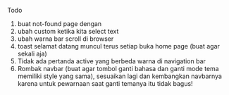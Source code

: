 Todo
1. buat not-found page dengan 
2. ubah custom ketika kita select text
3. ubah warna bar scroll di browser
4. toast selamat datang muncul terus setiap buka home page (buat agar sekali aja)
5. Tidak ada pertanda active yang berbeda warna di navigation bar
6. Rombak navbar (buat agar tombol ganti bahasa dan ganti mode tema memiliki style yang sama), sesuaikan lagi dan kembangkan navbarnya karena untuk pewarnaan saat ganti temanya itu tidak bagus!